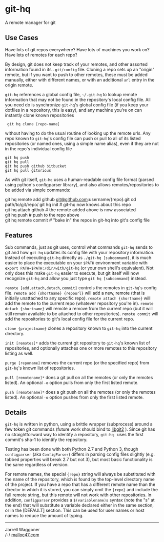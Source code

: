 # git-hq
A remote manager for git

## Use Cases
Have lots of git repos everywhere? Have lots of machines you work on? Have lots of remotes for each repo?

By design, git does not keep track of your remotes, and other assorted information found in its `.git/config` file. Cloning a repo sets up an "origin" remote, but if you want to push to other remotes, these must be added manually, either with different names, or with an additional `url` entry in the origin remote.

`git-hq` references a global config file, `~/.git-hq` to lookup remote information that may not be found in the repository's local config file. All you need do is synchronize `git-hq`'s global config file (if you keep your dotfiles in a repository, this is easy), and any machine you're on can instantly clone known repositories

	 git hq clone [repo-name]

without having to do the usual routine of looking up the remote urls. Any repo known to `git-hq`'s config file can push or pull to all of its listed repositories (or named ones, using a simple name alias), even if they are not in the repo's individual config file

	git hq push
	git hq pull  
	git hq push github bitbucket  
	git hq pull gitorious  

As with git itself, `git-hq` uses a human-readable config file format (parsed using python's configparser library), and also allows remotes/repositories to be added via simple commands:

   git hq remote add github git@github.com:username/{repo}.git
   cd path/to/git/repo/
   git hq init		# git-hq now knows about this repo  
   git hq attach github	# the remote added above is now associated  
   git hq push	 	# push to the repo above  
   git hq remote commit	# "bake in" the repos in git-hq into git's config file  

## Features

Sub commands, just as git uses, control what commands `git-hq` sends to git and how `git-hq` updates its config file with your repository information. Instead of executing `git-hq` directly as `./git-hq [subcommand]`, it is much easier to place the executable on your `$PATH` environment variable with `export PATH=$PATH:/dir/with/git-hq` (or your own shell's equivalent). Not only does this make `git-hq` easier to execute, but git itself will now recognize `git-hq` and allow you just type `git hq [subcommand]` instead.

`remote [add,attach,detach,commit]` controls the remotes in `git-hq`'s config file. `remote add {shortname} {repourl}` will add a new, remote (that is initially unattached to any specific repo). `remote attach {shortname}` will add the remote to the current repo (whatever repository you're in). `remote detach {shortname}` will remote a remove from the current repo (but it will still remain available to be attached to other repositories). `remote commit` will add the repositories to git's local config file for the current repo.

`clone {projectname}` clones a repository known to `git-hq` into the current directory.

`init [remotes]*` adds the current git repository to `git-hq`'s known list of repositories, and optionally attaches one or more remotes to this repository listing as well.

`purge [reponame]` removes the current repo (or the specified repo) from `git-hq`'s known list of repositories.

`pull [remotename]*` does a git pull on all the remotes (or only the remotes listed). An optional `-o` option pulls from only the first listed remote.

`push [remotename]*` does a git push on all the remotes (or only the remotes listed). An optional `-o` option pushes from only the first listed remote.

## Details

`git-hq` is written in python, using a brittle wrapper (subprocess) around a few token git commands (future work should bind to [libgit2](http://libgit2.github.com/) ). Since git has no straightforward way to identify a repository, `git-hq ` uses the first commit's sha-1 to identify the repository.

Testing has been done with both Python 2.7 and Python 3, though `configparser` (aka `ConfigParser`) differs in parsing config files slightly (e.g. tabbed properties will break 2.7 but not 3), but most basic functionality is the same regardless of version.

For remote names, the special `{repo}` string will always be substituted with the name of the repository, which is found by the top-level directory name of the project. If you have a repo that has a different remote name than the director in which it is stored, you can simply omit the `{repo}` and include the full remote string, but this remote will not work with other repositories. In addition, `configparser` provides a `$(variablename)s` syntax (note the "s" at the end) that will substitute a variable declared either in the same section, or in the [DEFAULT] section. This can be used for user names or host names to reduce the amount of typing.

---

Jarrell Waggoner  
/-/ [malloc47.com](http://www.malloc47.com)